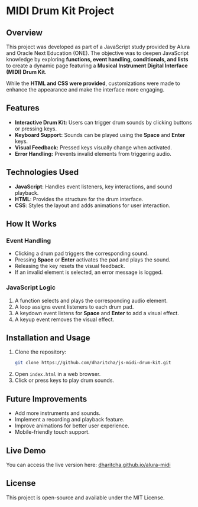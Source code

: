 # MIDI Drum Kit Project

## Overview
This project was developed as part of a JavaScript study provided by Alura and Oracle Next Education (ONE). The objective was to deepen JavaScript knowledge by exploring **functions, event handling, conditionals, and lists** to create a dynamic page featuring a **Musical Instrument Digital Interface (MIDI) Drum Kit**.

While the **HTML and CSS were provided**, customizations were made to enhance the appearance and make the interface more engaging.

## Features
- **Interactive Drum Kit:** Users can trigger drum sounds by clicking buttons or pressing keys.
- **Keyboard Support:** Sounds can be played using the **Space** and **Enter** keys.
- **Visual Feedback:** Pressed keys visually change when activated.
- **Error Handling:** Prevents invalid elements from triggering audio.

## Technologies Used
- **JavaScript**: Handles event listeners, key interactions, and sound playback.
- **HTML**: Provides the structure for the drum interface.
- **CSS**: Styles the layout and adds animations for user interaction.

## How It Works
### Event Handling
- Clicking a drum pad triggers the corresponding sound.
- Pressing **Space** or **Enter** activates the pad and plays the sound.
- Releasing the key resets the visual feedback.
- If an invalid element is selected, an error message is logged.

### JavaScript Logic
1. A function selects and plays the corresponding audio element.
2. A loop assigns event listeners to each drum pad.
3. A keydown event listens for **Space** and **Enter** to add a visual effect.
4. A keyup event removes the visual effect.

## Installation and Usage
1. Clone the repository:
   ```sh
   git clone https://github.com/dharitcha/js-midi-drum-kit.git
   ```
2. Open `index.html` in a web browser.
3. Click or press keys to play drum sounds.

## Future Improvements
- Add more instruments and sounds.
- Implement a recording and playback feature.
- Improve animations for better user experience.
- Mobile-friendly touch support.

## Live Demo
You can access the live version here: [dharitcha.github.io/alura-midi](https://dharitcha.github.io/alura-midi/)

## License
This project is open-source and available under the MIT License.

